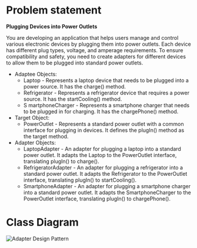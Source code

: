 # Problem statement
<b>Plugging Devices into Power Outlets</b>

You are developing an application that helps users manage and control various electronic devices by plugging them into power outlets. Each device has different plug types, voltage, and amperage requirements. To ensure compatibility and safety, you need to create adapters for different devices to allow them to be plugged into standard power outlets.

<ul>
        <li> Adaptee Objects:
            <ul>
                <li> Laptop - Represents a laptop device that needs to be plugged into a power source. It has the charge() method.</li>
                <li> Refrigerator - Represents a refrigerator device that requires a power source. It has the startCooling() method.</li>
                <li>S martphoneCharger - Represents a smartphone charger that needs to be plugged in for charging. It has the chargePhone() method.</li>
            </ul>
        </li>
        <li> Target Object:
            <ul>
                <li> PowerOutlet - Represents a standard power outlet with a common interface for plugging in devices. It defines the plugIn() method as the target method.</li>
            </ul>
        </li>
        <li> Adapter Objects:
            <ul>
                <li> LaptopAdapter - An adapter for plugging a laptop into a standard power outlet. It adapts the Laptop to the PowerOutlet interface, translating plugIn() to charge().</li>
                <li> RefrigeratorAdapter - An adapter for plugging a refrigerator into a standard power outlet. It adapts the Refrigerator to the PowerOutlet interface, translating plugIn() to startCooling().</li>
                <li> SmartphoneAdapter - An adapter for plugging a smartphone charger into a standard power outlet. It adapts the SmartphoneCharger to the PowerOutlet interface, translating plugIn() to chargePhone().</li>
            </ul>
        </li>
</ul>

# Class Diagram
![Adapter Design Pattern](https://github.com/RonanSoriano/adapterPattern/assets/142371669/02a79179-a3c6-46fb-89bb-2ea814daf02a)

